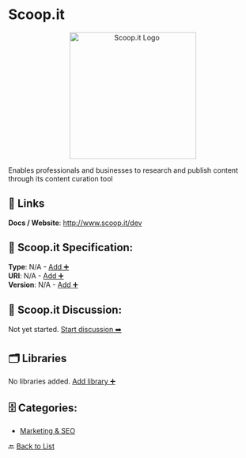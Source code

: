 # Scoop.it
<p align="center">
    <img width="256" src="https://raw.githubusercontent.com/apis-list/apis-list/main/apis/scoop-it/logo_256x256.png" alt="Scoop.it Logo"/>
</p>
Enables professionals and businesses to research and publish content through its content curation tool

##  🔗 Links
**Docs / Website**: http://www.scoop.it/dev

## 🧬 Scoop.it Specification:
**Type**: N/A - [Add ➕](https://github.com/apis-list/apis-list/edit/main/apis.yaml#L17032)  
**URI**: N/A - [Add ➕](https://github.com/apis-list/apis-list/edit/main/apis.yaml#L17032)  
**Version**: N/A - [Add ➕](https://github.com/apis-list/apis-list/edit/main/apis.yaml#L17032)

## 💬 Scoop.it Discussion:
Not yet started. [Start discussion ➡️](https://github.com/apis-list/apis-list/discussions/new)

## 🗂️ Libraries

No libraries added. [Add library ➕](https://github.com/apis-list/apis-list/edit/main/apis.yaml#L17032)    


## 🗄️ Categories:
- [Marketing & SEO](https://github.com/apis-list/apis-list#marketing--seo-)

🔙  [Back to List](https://github.com/apis-list/apis-list)

